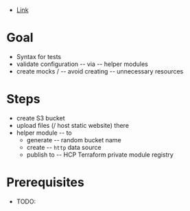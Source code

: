 * [Link](https://developer.hashicorp.com/terraform/tutorials/configuration-language/test)

# Goal
* Syntax for tests
* validate configuration -- via -- helper modules
* create mocks / -- avoid creating -- unnecessary resources

# Steps
* create S3 bucket
* upload files (/ host static website) there
* helper module -- to 
  * generate -- random bucket name
  * create -- `http` data source
  * publish to -- HCP Terraform private module registry

# Prerequisites
* TODO: